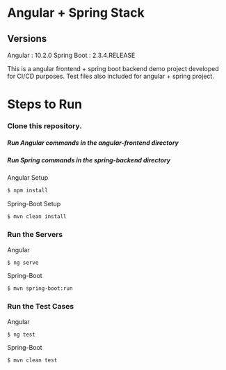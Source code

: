 # Angular + Spring Stack

## Versions
Angular : 10.2.0
Spring Boot : 2.3.4.RELEASE

This is a angular frontend + spring boot backend demo project developed for CI/CD purposes. 
Test files also included for angular + spring project.


# Steps to Run
### Clone this repository. 

 ##### Run Angular commands in the *angular-frontend* directory
  ##### Run Spring commands in the *spring-backend* directory
 
Angular Setup
```sh
$ npm install
```

Spring-Boot Setup
```sh
$ mvn clean install
```

 
###  Run the Servers

Angular
```sh
$ ng serve
```


Spring-Boot
```sh
$ mvn spring-boot:run
```

 
###  Run the Test Cases

Angular
```sh
$ ng test
```


Spring-Boot
```sh
$ mvn clean test
```


